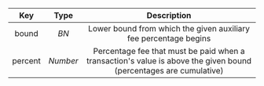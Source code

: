 |   Key   |   Type   |                         Description                          |
| :-----: | :------: | :----------------------------------------------------------: |
|  bound  |   *BN*   | Lower bound from which the given auxiliary fee percentage begins |
| percent | *Number* | Percentage fee that must be paid when a transaction's value is above the given bound (percentages are cumulative) |
